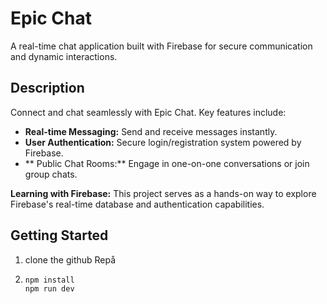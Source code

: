 # Epic Chat

A real-time chat application built with Firebase for secure communication and dynamic interactions.

## Description

Connect and chat seamlessly with Epic Chat. Key features include:

* **Real-time Messaging:** Send and receive messages instantly.
* **User Authentication:** Secure login/registration system powered by Firebase.
* ** Public Chat Rooms:** Engage in one-on-one conversations or join group chats. 

**Learning with Firebase:** This project serves as a hands-on way to explore Firebase's real-time database and authentication capabilities.

## Getting Started
 1. clone the github Repå

 2.  ```
     npm install
     npm run dev
     ```
